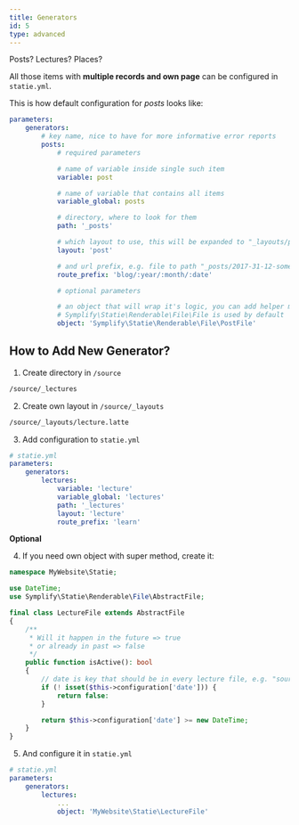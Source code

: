 ```yaml
---
title: Generators
id: 5
type: advanced
---
```


Posts? Lectures? Places?

All those items with **multiple records and own page** can be configured in `statie.yml`.

This is how default configuration for *posts* looks like:

```yaml
parameters:
    generators:
        # key name, nice to have for more informative error reports
        posts:
            # required parameters

            # name of variable inside single such item
            variable: post

            # name of variable that contains all items
            variable_global: posts

            # directory, where to look for them
            path: '_posts'

            # which layout to use, this will be expanded to "_layouts/post.latte"
            layout: 'post'

            # and url prefix, e.g. file to path "_posts/2017-31-12-some-post.md" => "blog/2017/31/12/some-post"
            route_prefix: 'blog/:year/:month/:date'

            # optional parameters

            # an object that will wrap it's logic, you can add helper methods into it and use it in templates
            # Symplify\Statie\Renderable\File\File is used by default
            object: 'Symplify\Statie\Renderable\File\PostFile'
```

## How to Add New Generator?

1. Create directory in `/source`

```bash
/source/_lectures
```

2. Create own layout in `/source/_layouts`

```bash
/source/_layouts/lecture.latte
```

3. Add configuration to `statie.yml`

```yaml
# statie.yml
parameters:
    generators:
        lectures:
            variable: 'lecture'
            variable_global: 'lectures'
            path: '_lectures'
            layout: 'lecture'
            route_prefix: 'learn'
```


**Optional**

4. If you need own object with super method, create it:

```php
namespace MyWebsite\Statie;

use DateTime;
use Symplify\Statie\Renderable\File\AbstractFile;

final class LectureFile extends AbstractFile
{
    /**
     * Will it happen in the future => true
     * or already in past => false
     */
    public function isActive(): bool
    {
        // date is key that should be in every lecture file, e.g. "source/_lectures/doctrine-orm.md"
        if (! isset($this->configuration['date'])) {
            return false:
        }

        return $this->configuration['date'] >= new DateTime;
    }
}
```

5.  And configure it in `statie.yml`

```yaml
# statie.yml
parameters:
    generators:
        lectures:
            ...
            object: 'MyWebsite\Statie\LectureFile'
```
